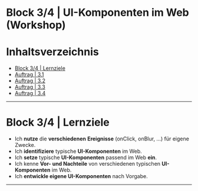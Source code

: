 # Block 3/4 | UI-Komponenten im Web (Workshop)

# Inhaltsverzeichnis
- [Block 3/4 | Lernziele](#lernziele)
- [Auftrag | 3.1]()
- [Auftrag | 3.2]()
- [Auftrag | 3.3]()
- [Auftrag | 3.4]()

---

# Block 3/4 | Lernziele
- Ich **nutze** die **verschiedenen** **Ereignisse** (onClick, onBlur, ...) für eigene Zwecke.
- Ich **identifiziere** typische **UI-Komponenten** im Web.
- Ich **setze** typische **UI-Komponenten** passend im Web **ein**.
- Ich kenne **Vor- und Nachteile** von verschiedenen typischen **UI-Komponenten** im Web.
- Ich **entwickle eigene UI-Komponenten** nach Vorgabe.

---
